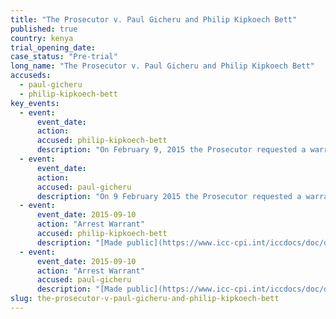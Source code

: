 ```yaml
---
title: "The Prosecutor v. Paul Gicheru and Philip Kipkoech Bett"
published: true
country: kenya
trial_opening_date:
case_status: "Pre-trial"
long_name: "The Prosecutor v. Paul Gicheru and Philip Kipkoech Bett"
accuseds:
  - paul-gicheru
  - philip-kipkoech-bett
key_events:
  - event:
      event_date:
      action:
      accused: philip-kipkoech-bett
      description: "On February 9, 2015 the Prosecutor requested a warrant of arrest. It was [issued](https://www.icc-cpi.int/en_menus/icc/situations%20and%20cases/situations/situation%20icc%200109/related%20cases/ICC-01_09-01_15/court-records/chambers/ptcII/Pages/1.aspx) under seal on March 10, 2015 and [unsealed](https://www.icc-cpi.int/en_menus/icc/situations%20and%20cases/situations/situation%20icc%200109/related%20cases/ICC-01_09-01_15/court-records/chambers/ptcII/Pages/11.aspx) on September 10, 2015."
  - event:
      event_date:
      action:
      accused: paul-gicheru
      description: "On 9 February 2015 the Prosecutor requested a warrant of arrest. It was [issued](https://www.icc-cpi.int/en_menus/icc/situations%20and%20cases/situations/situation%20icc%200109/related%20cases/ICC-01_09-01_15/court-records/chambers/ptcII/Pages/1.aspx) under seal on 10 March 2015 and [unsealed](https://www.icc-cpi.int/en_menus/icc/situations%20and%20cases/situations/situation%20icc%200109/related%20cases/ICC-01_09-01_15/court-records/chambers/ptcII/Pages/11.aspx) on 10 September 2015."
  - event:
      event_date: 2015-09-10
      action: "Arrest Warrant"
      accused: philip-kipkoech-bett
      description: "[Made public](https://www.icc-cpi.int/iccdocs/doc/doc2056890.pdf)"
  - event:
      event_date: 2015-09-10
      action: "Arrest Warrant"
      accused: paul-gicheru
      description: "[Made public](https://www.icc-cpi.int/iccdocs/doc/doc2056890.pdf)"
slug: the-prosecutor-v-paul-gicheru-and-philip-kipkoech-bett
---
```


